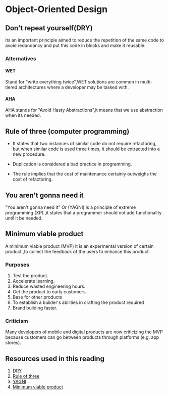 # Object-Oriented Design

## Don't repeat yourself(DRY)

Its an important principle aimed to reduce the repetition of the same code to avoid redundancy and put this code in blocks and make it reusable.

### Alternatives

#### WET

Stand for "write everything twice",WET solutions are common in multi-tiered architectures where a developer may be tasked with.

#### AHA

AHA stands for "Avoid Hasty Abstractions",it means that we use abstraction when its needed.

## Rule of three (computer programming)

* It states that two instances of similar code do not require refactoring, but when similar code is used three times, it should be extracted into a new procedure.

* Duplication is considered a bad practice in programming.

* The rule implies that the cost of maintenance certainly outweighs the cost of refactoring.

## You aren't gonna need it

"You aren't gonna need it" Or (YAGNI) is a principle of extreme programming (XP) ,it states that a programmer should not add functionality until it be needed.

## Minimum viable product

A minimum viable product (MVP) it is an expermental version of certain product ,to collect the feedback of the users to enhance this product.

### Purposes

1. Test the product.
2. Accelerate learning.
3. Reduce wasted engineering hours.
4. Get the product to early customers.
5. Base for other products
6. To establish a builder's abilities in crafting the product required
7. Brand building faster.

### Criticism

Many developers of mobile and digital products are now criticizing the MVP because customers can go between products through platforms (e.g. app stores).

## Resources used in this reading

1. [DRY](https://en.wikipedia.org/wiki/Don%27t_repeat_yourself)
2. [Rule of three](https://en.wikipedia.org/wiki/Rule_of_three_(computer_programming))
3. [YAGNI](https://en.wikipedia.org/wiki/You_aren%27t_gonna_need_it)
4. [Minimum viable product](https://en.wikipedia.org/wiki/Minimum_viable_product)
